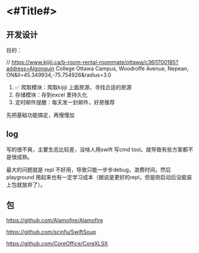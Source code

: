 #  <#Title#>

## 开发设计

目的：

// https://www.kijiji.ca/b-room-rental-roommate/ottawa/c36l1700185?address=Algonquin College Ottawa Campus, Woodroffe Avenue, Nepean, ON&ll=45.349934,-75.754926&radius=3.0

1. ✅ 爬取模块：爬取kijiji 上面房源，寻找合适的房源
2. 存储模块：存到excel 里持久化
3. 定时邮件提醒：每天发一封邮件，好房推荐

先把基础功能搞定，再慢慢加

## log

写的很不爽，主要生态比较差，没啥人用swift 写cmd tool。就导致有些方案都不是很成熟。

最大的问题就是 repl 不好用，导致只能一步步debug，浪费时间。然后playground 用起来也有一定学习成本（据说是更好的repl，但是刚启动后没能装上包就放弃了）。



## 包

https://github.com/Alamofire/Alamofire

https://github.com/scinfu/SwiftSoup

https://github.com/CoreOffice/CoreXLSX
